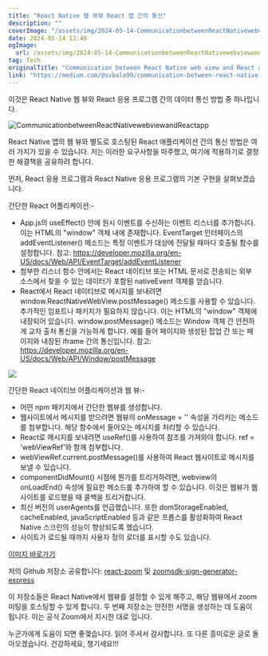 ```yaml
---
title: "React Native 웹 뷰와 React 앱 간의 통신"
description: ""
coverImage: "/assets/img/2024-05-14-CommunicationbetweenReactNativewebviewandReactapp_0.png"
date: 2024-05-14 11:40
ogImage: 
  url: /assets/img/2024-05-14-CommunicationbetweenReactNativewebviewandReactapp_0.png
tag: Tech
originalTitle: "Communication between React Native web view and React app"
link: "https://medium.com/@svbala99/communication-between-react-native-web-view-and-react-app-c0fb0af7e5a6"
---
```



이것은 React Native 웹 뷰와 React 응용 프로그램 간의 데이터 통신 방법 중 하나입니다.

![CommunicationbetweenReactNativewebviewandReactapp](/assets/img/2024-05-14-CommunicationbetweenReactNativewebviewandReactapp_0.png)

React Native 앱의 웹 뷰와 별도로 호스팅된 React 애플리케이션 간의 통신 방법은 여러 가지가 있을 수 있습니다. 저는 이러한 요구사항을 마주했고, 여기에 적용하기로 결정한 해결책을 공유하려 합니다.

먼저, React 응용 프로그램과 React Native 응용 프로그램의 기본 구현을 살펴보겠습니다.



간단한 React 어플리케이션:-

- App.js의 useEffect() 안에 원시 이벤트를 수신하는 이벤트 리스너를 추가합니다. 이는 HTML의 "window" 객체 내에 존재합니다. EventTarget 인터페이스의 addEventListener() 메소드는 특정 이벤트가 대상에 전달될 때마다 호출될 함수를 설정합니다. 참고: https://developer.mozilla.org/en-US/docs/Web/API/EventTarget/addEventListener
- 첨부한 리스너 함수 안에서는 React 네이티브 또는 HTML 문서로 전송되는 외부 소스에서 찾을 수 있는 데이터가 포함된 nativeEvent 객체를 얻습니다.
- React에서 React 네이티브로 메시지를 보내려면 window.ReactNativeWebView.postMessage() 메소드를 사용할 수 있습니다. 추가적인 임포트나 패키지가 필요하지 않습니다. 이는 HTML의 "window" 객체에 내장되어 있습니다. window.postMessage() 메소드는 Window 객체 간 안전하게 교차 출처 통신을 가능하게 합니다. 예를 들어 페이지와 생성된 팝업 간 또는 페이지와 내장된 iframe 간의 통신입니다. 참고: https://developer.mozilla.org/en-US/docs/Web/API/Window/postMessage

<img src="/assets/img/2024-05-14-CommunicationbetweenReactNativewebviewandReactapp_1.png" />

간단한 React 네이티브 어플리케이션과 웹 뷰:-



- 어떤 npm 패키지에서 간단한 웹뷰를 생성합니다.
- 웹사이트에서 메시지를 받으려면 웹뷰의 onMessage = '' 속성을 가리키는 메소드를 첨부합니다. 해당 함수에서 들어오는 메시지를 처리할 수 있습니다.
- React로 메시지를 보내려면 useRef()를 사용하여 참조를 가져와야 합니다. ref = 'webViewRef'와 함께 첨부합니다.
- webViewRef.current.postMessage()를 사용하여 React 웹사이트로 메시지를 보낼 수 있습니다.
- componentDidMount() 시점에 뭔가를 트리거하려면, webview의 onLoadEnd() 속성에 필요한 메소드를 추가하여 할 수 있습니다. 이것은 웹뷰가 웹사이트를 로드했을 때 콜백을 트리거합니다.
- 최신 버전의 userAgents를 언급했습니다. 또한 domStorageEnabled, cacheEnabled, javaScriptEnabled 등과 같은 프롭스를 활성화하여 React Native 스크린의 성능이 향상되도록 했습니다.
- 사이트가 로드될 때까지 사용자 정의 로더를 표시할 수도 있습니다.

[이미지 바로가기](/assets/img/2024-05-14-CommunicationbetweenReactNativewebviewandReactapp_2.png)

저의 Github 저장소 공유합니다: [react-zoom](https://github.com/svbala99/react-zoom) 및 [zoomsdk-sign-generator-express](https://github.com/svbala99/zoomsdk-sign-generator-express)

이 저장소들은 React Native에서 웹뷰를 설정할 수 있게 해주고, 해당 웹뷰에서 zoom 미팅을 호스팅할 수 있게 합니다. 두 번째 저장소는 안전한 서명을 생성하는 데 도움이 됩니다. 이는 공식 Zoom에서 지시한 대로 입니다.



누군가에게 도움이 되면 좋겣습니다. 읽어 주셔서 감사합니다. 또 다른 흥미로운 글로 돌아오겠습니다. 건강하세요, 챙기세요!!!